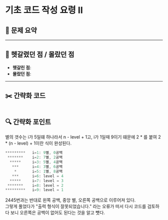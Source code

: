 # 기초 코드 작성 요령 II

## 📝 문제 요약


---

## 🤔 헷갈렸던 점 / 몰랐던 점
- **헷갈린 점**:
- **몰랐던 점**:

---

## ✂️ 간략화 코드
```cs

```

## 🔍 간략화 포인트



별의 갯수는 i가 5일떄 하나라서 n - level + 1고, i가 1일때 9이기 떄문에 2 * 를 붙여 2 * (n - level) + 1이란 식이 완성된다.

```cs
*********   i=1: 9별, 0공백
 *******    i=2: 7별, 2공백
  *****     i=3: 5별, 4공백
   ***      i=4: 3별, 6공백
    *       i=5: 1별, 8공백
   ***      i=6: level = 4
  *****     i=7: level = 3
 *******    i=8: level = 2
*********   i=9: level = 1
```

2445번과는 반대로 왼쪽 공백, 중앙 별, 오른쪽 공백으로 이루어져 있다.</br>
그렇게 풀었다가 "출력 형식이 잘못되었습니다." 라는 오류가 떠서 다시 코드를 검토하다 보니 오른쪽은 공백이 없어도 된다는 것을 알고 뻇다.
